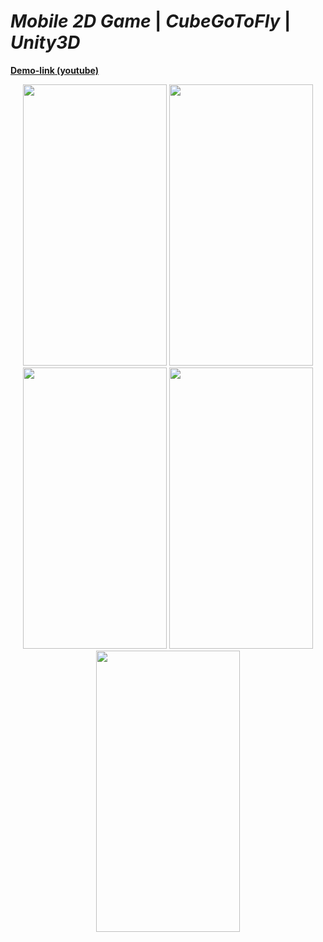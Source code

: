 # *Mobile 2D Game* | *CubeGoToFly* | *Unity3D*

**[Demo-link (youtube)](https://www.youtube.com/watch?v=915BgyGdUiQ&ab_channel=kapalulz%3A%D1%81)**


<p align="center">

<img width="230" height="450" src="https://user-images.githubusercontent.com/17459523/210510618-68db7208-e449-4b1c-9220-9a3cb85579b8.png">
  
  <img width="230" height="450" src="https://user-images.githubusercontent.com/17459523/210510674-93d59c87-7a73-411b-a128-03730f0a0205.png">
  
  <img width="230" height="450" src="https://user-images.githubusercontent.com/17459523/210510772-c17762fe-8194-4a5a-8652-2f17cdd2a14b.png">
  
  <img width="230" height="450" src="https://user-images.githubusercontent.com/17459523/210510803-8c7477f5-59d8-4d04-868c-527efcea0584.png">
  
  <img width="230" height="450" src="https://user-images.githubusercontent.com/17459523/210512092-cd4d2a0a-5d8b-482b-a2aa-41d92efbb97a.png">
     
     

</p>
